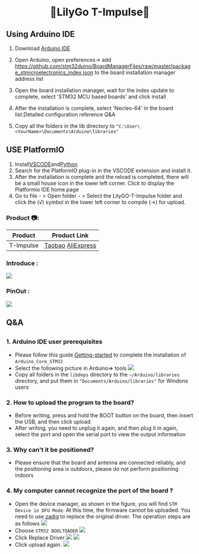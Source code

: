 <h1 align = "center">🌟LilyGo T-Impulse🌟</h1>

## Using Arduino IDE
1. Download [Arduino IDE](https://www.arduino.cc/en/software)
2. Open Arduino, open preferences-> add https://github.com/stm32duino/BoardManagerFiles/raw/master/package_stmicroelectronics_index.json to the board installation manager address list
3. Open the board installation manager, wait for the index update to complete, select 'STM32 MCU based boards' and click install
4. After the installation is complete, select 'Necleo-64' in the board list.Detailed configuration reference Q&A

5. Copy all the folders in the lib directory to `"C:\User\<YourName>\Documents\Arduino\libraries"`


## USE PlatformIO

1. Install[VSCODE](https://code.visualstudio.com/)and[Python](https://www.python.org/)
2. Search for the PlatformIO plug-in in the VSCODE extension and install it.
3. After the installation is complete and the reload is completed, there will be a small house icon in the lower left corner. Click to display the Platformio IDE home page
4. Go to file - > Open folder - > Select the LilyGO-T-Impulse folder and click the (√) symbol in the lower left corner to compile (→) for upload.


<h3 align = "left">Product 📷:</h3>

|  Product   |                                                                                                Product  Link                                                                                                 |
| :--------: | :----------------------------------------------------------------------------------------------------------------------------------------------------------------------------------------------------------: |
| T-Impulse | [Taobao](https://item.taobao.com/item.htm?spm=a2oq0.12575281.0.0.50111debkzn8YY&ft=t&id=655131792555)   [AliExpress](https://www.aliexpress.com/item/1005003308747726.html)   |

<h3 align = "left">Introduce :</h3>

![](image/introduce.jpg)


<h3 align = "left">PinOut :</h3>

![](image/PinOut.jpg)


## Q&A
##
### 1. Arduino IDE user prerequisites 
- Please follow this guide [Getting-started](https://github.com/stm32duino/Arduino_Core_STM32#getting-started) to complete the installation of `Arduino_Core_STM32` 
- Select the following picture in Arduino=> tools
    ![](image/setting.jpg)
- Copy all folders in the `libdeps` directory to the `~/Arduino/libraries` directory, and put them in `"Documents/Arduino/libraries"` for Windons users

### 2. How to upload the program to the board? 
- Before writing, press and hold the BOOT button on the board, then insert the USB, and then click upload 
- After writing, you need to unplug it again, and then plug it in again, select the port and open the serial port to view the output information

### 3. Why can't it be positioned? 
- Please ensure that the board and antenna are connected reliably, and the positioning area is outdoors, please do not perform positioning indoors 

### 4. My computer cannot recognize the port of the board ?

- Open the device manager, as shown in the figure, you will find `STM Device in DFU Mode`. At this time, the firmware cannot be uploaded. You need to use [zadig](https://zadig.akeo.ie/) to replace the original driver. The operation steps are as follows 
    ![](image/1.png)
- Choose `STM32 BOOLTOADER`
    ![](image/2.png)
- Click Replace Driver
    ![](image/3.png)
    ![](image/4.png)
- Click upload again. 
    ![](image/5.png)
